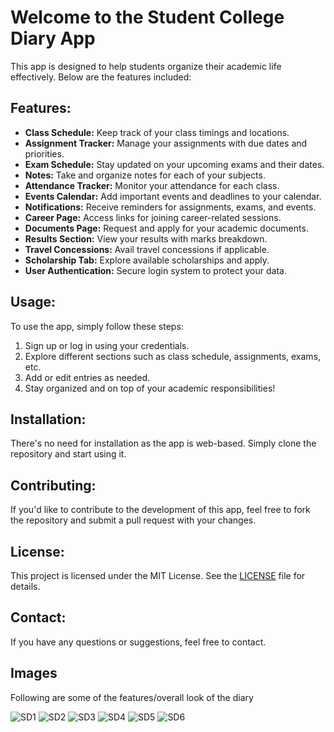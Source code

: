 <!DOCTYPE html>
<html lang="en">
<head>
    <meta charset="UTF-8">
    <meta name="viewport" content="width=device-width, initial-scale=1.0">

</head>
<body>
    <h1>Welcome to the Student College Diary App</h1>
    <p>This app is designed to help students organize their academic life effectively. Below are the features included:</p>

   <h2>Features:</h2>
     <ul>
         <li><strong>Class Schedule:</strong> Keep track of your class timings and locations.</li>
        <li><strong>Assignment Tracker:</strong> Manage your assignments with due dates and priorities.</li>
        <li><strong>Exam Schedule:</strong> Stay updated on your upcoming exams and their dates.</li>
        <li><strong>Notes:</strong> Take and organize notes for each of your subjects.</li>
        <li><strong>Attendance Tracker:</strong> Monitor your attendance for each class.</li>
        <li><strong>Events Calendar:</strong> Add important events and deadlines to your calendar.</li>
        <li><strong>Notifications:</strong> Receive reminders for assignments, exams, and events.</li>
        <li><strong>Career Page:</strong> Access links for joining career-related sessions.</li>
        <li><strong>Documents Page:</strong> Request and apply for your academic documents.</li>
        <li><strong>Results Section:</strong> View your results with marks breakdown.</li>
        <li><strong>Travel Concessions:</strong> Avail travel concessions if applicable.</li>
        <li><strong>Scholarship Tab:</strong> Explore available scholarships and apply.</li>
        <li><strong>User Authentication:</strong> Secure login system to protect your data.</li>
     </ul>
 
   <h2>Usage:</h2>
     <p>To use the app, simply follow these steps:</p>
     <ol>
         <li>Sign up or log in using your credentials.</li>
         <li>Explore different sections such as class schedule, assignments, exams, etc.</li>
         <li>Add or edit entries as needed.</li>
         <li>Stay organized and on top of your academic responsibilities!</li>
     </ol>
 
   <h2>Installation:</h2>
     <p>There's no need for installation as the app is web-based. Simply clone the repository and start using it.</p>
 
   <h2>Contributing:</h2>
     <p>If you'd like to contribute to the development of this app, feel free to fork the repository and submit a pull request with your changes.</p>
 
   <h2>License:</h2>
     <p>This project is licensed under the MIT License. See the <a href="LICENSE">LICENSE</a> file for details.</p>
 
   <h2>Contact:</h2>
     <p>If you have any questions or suggestions, feel free to contact. </p>
        
   <h2> Images </h2>
   <p>Following are some of the features/overall look of the diary</p>
   
   <img src="Output/SD1.png" alt="SD1">
    <img src="Output/SD2.png" alt="SD2">
    <img src="Output/SD3.png" alt="SD3">
    <img src="Output/SD4.png" alt="SD4">
    <img src="Output/SD5.png" alt="SD5">
    <img src="Output/SD6.png" alt="SD6">
   
 </body>
 </html>

